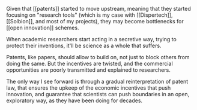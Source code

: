 Given that [[patents]] started to move upstream, meaning that they started focusing on "research tools" (which is my case with [[Dispertech]], [[Solbion]], and most of my projects), they may become bottlenecks for [[open innovation]] schemes. 

When academic researchers start acting in a secretive way, trying to protect their inventions, it'll be science as a whole that suffers. 

Patents, like papers, should allow to build on, not just to block others from doing the same. But the incentives are twisted, and the commercial opportunities are poorly transmitted and explained to researchers. 

The only way I see forward is through a gradual reinterpretation of patent law, that ensures the upkeep of the economic incentives that push innovation, and guarantee that scientists can push boundaries in an open, exploratory way, as they have been doing for decades. 